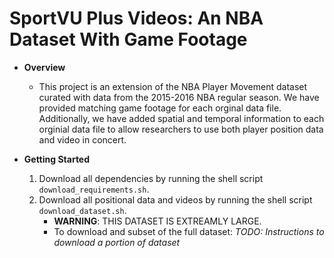 # SportVU Plus Videos: An NBA Dataset With Game Footage

- **Overview**
    - This project is an extension of the NBA Player Movement dataset curated with data from the 2015-2016 NBA regular season. We have provided matching game footage for each orginal data file. Additionally, we have added spatial and temporal information to each orginial data file to allow researchers to use both player position data and video in concert.

- **Getting Started**
    1. Download all dependencies by running the shell script ```download_requirements.sh```.
    2. Download all positional data and videos by running the shell script ```download_dataset.sh```. 
        - **WARNING**: THIS DATASET IS EXTREAMLY LARGE. 
        - To download and subset of the full dataset: *TODO: Instructions to download a portion of dataset*
